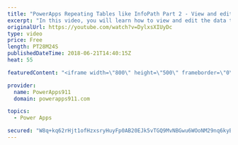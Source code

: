 ```yaml
---
title: "PowerApps Repeating Tables like InfoPath Part 2 - View and edit the data"
excerpt: "In this video, you will learn how to view and edit the data that was entered via the repeating table for this expense report example. You will create cascading galleries to view the data and then use a form to edit the data. There is also a delete button for good measure. Lots of new little tricks here"
originalUrl: https://youtube.com/watch?v=DylxsXIUyDc
type: video
price: Free
length: PT28M24S
publishedDateTime: 2018-06-21T14:40:15Z
heat: 55

featuredContent: "<iframe width=\"800\" height=\"500\" frameborder=\"0\" src=\"https://www.youtube.com/embed/DylxsXIUyDc\" allow=\"accelerometer; autoplay; encrypted-media; gyroscope; picture-in-picture\" allowfullscreen></iframe>"

provider:
  name: PowerApps911
  domain: powerapps911.com

topics:
  - Power Apps

secured: "W8q+kq62rHjt1ofHzxsryHuyFp0AB20EJk5vTGQ9MvNBGwu6WOoNM29nq6kyBh8bZi6edbeN7EU+PCW6uPE/hfb4YEoaNENoQLSMLnIJYpa2eZTI186CVViiGzw7LsWi1pmQzsusVdkOqfVr3TuZcOFud6qriz6eWpDJJ7Ek/gIHrynbNb5HGlEjCM5KH2/7DCiki7Tsaalk4fyovSShFj5ZGw9nJsoFmmJRQ41M/F+LU3fQoh7di/B832T1kD6g9nT9OoWdv9DtYOisMqZlmRPbYp4FDTUlnu66UHPz5DT6G/g6TbDm04F0qrwLUoiyQEvKuHQwSl2YW8Jzs7ftW0DxK2oRXnswqiKxJEl+EMwvzTDVO+AczOT5GFzemIuIiddjhagQHB35wScSFuxuPw==;jjXnh1QLrJVwclhPI3xLTA=="
---
```


